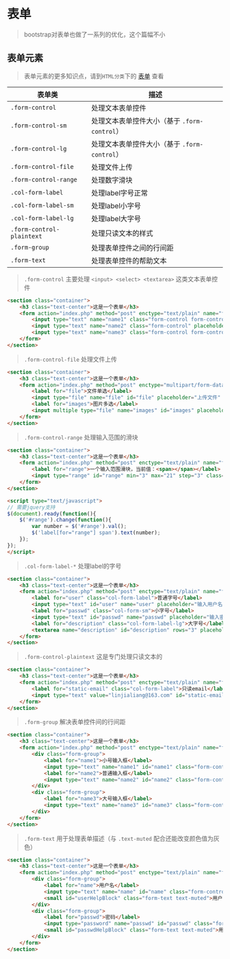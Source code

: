 # 表单

> bootstrap对表单也做了一系列的优化，这个篇幅不小

## 表单元素

> 表单元素的更多知识点，请到`HTML分类`下的 [表单](../../HTML/表单.md) 查看

| 表单类                       | 描述                             |
| ------------------------- | ------------------------------ |
| `.form-control`           | 处理文本表单控件                       |
| `.form-control-sm`        | 处理文本表单控件大小（基于 `.form-control`） |
| `.form-control-lg`        | 处理文本表单控件大小（基于 `.form-control`） |
| `.form-control-file`      | 处理文件上传                         |
| `.form-control-range`     | 处理数字滑块                         |
| `.col-form-label`         | 处理label字号正常                    |
| `.col-form-label-sm`      | 处理label小字号                     |
| `.col-form-label-lg`      | 处理label大字号                     |
| `.form-control-plaintext` | 处理只读文本的样式                      |
| `.form-group`             | 处理表单控件之间的行间距                   |
| `.form-text`              | 处理表单控件的帮助文本                    |

> `.form-control` 主要处理 `<input> <select> <textarea>` 这类文本表单控件

```html
<section class="container">
    <h3 class="text-center">这是一个表单</h3>
    <form action="index.php" method="post" enctype="text/plain" name="form1">
        <input type="text" name="name1" class="form-control form-control-sm" placeholder="小号输入框">
        <input type="text" name="name2" class="form-control" placeholder="普通输入框" >
        <input type="text" name="name3" class="form-control form-control-lg" placeholder="大号输入框">
    </form>
</section>
```

> `.form-control-file` 处理文件上传

```html
<section class="container">
    <h3 class="text-center">这是一个表单</h3>
    <form action="index.php" method="post" enctype="multipart/form-data" name="form1">
        <label for="file">文件单选</label>
        <input type="file" name="file" id="file" placeholder="上传文件" class="form-control-file">
        <label for="images">图片多选</label>
        <input multiple type="file" name="images" id="images" placeholder="上传多个文件"  class="form-control-file">
    </form>
</section>
```

> `.form-control-range` 处理输入范围的滑块

```html
<section class="container">
    <h3 class="text-center">这是一个表单</h3>
    <form action="index.php" method="post" enctype="text/plain" name="form1">
        <label for="range">一个输入范围滑块，当前值：<span></span></label>
        <input type="range" id="range" min="3" max="21" step="3" class="form-control-range">
    </form>
</section>

<script type="text/javascript">
// 需要jquery支持
$(document).ready(function(){
    $('#range').change(function(){
        var number = $('#range').val();
        $('label[for="range"] span').text(number);
    });
});
</script>
```

> `.col-form-label-*` 处理label的字号

```HTML
<section class="container">
    <h3 class="text-center">这是一个表单</h3>
    <form action="index.php" method="post" enctype="text/plain" name="form1">
        <label for="user" class="col-form-label">普通字号</label>
        <input type="text" id="user" name="user" placeholder="输入用户名" class="form-control">
        <label for="passwd" class="col-form-sm">小字号</label>
        <input type="text" id="passwd" name="passwd" placeholder="输入密码" class="form-control">
        <label for="description" class="col-form-label-lg">大字号</label>
        <textarea name="description" id="description" rows="3" placeholder="输入描述" class="form-control"></textarea>
    </form>
</section>
```

> `.form-control-plaintext` 这是专门处理只读文本的

```html
<section class="container">
    <h3 class="text-center">这是一个表单</h3>
    <form action="index.php" method="post" enctype="text/plain" name="form1">
        <label for="static-email" class="col-form-label">只读email</label>
        <input type="text" value="linjialiang@163.com" id="static-email" class="form-control-plaintext">
    </form>
</section>
```

> `.form-group` 解决表单控件间的行间距

```html
<section class="container">
    <h3 class="text-center">这是一个表单</h3>
    <form action="index.php" method="post" enctype="text/plain" name="form1">
        <div class="form-group">
            <label for="name1">小号输入框</label>
            <input type="text" name="name1" id="name1" class="form-control form-control-sm" placeholder="输入用户">
            <label for="name2">普通输入框</label>
            <input type="text" name="name2" id="name2" class="form-control" placeholder="输入用户" >
        </div>
        <div class="form-group">
            <label for="name3">大号输入框</label>
            <input type="text" name="name3" id="name3" class="form-control form-control-lg" placeholder="输入用户" >
        </div>
    </form>
</section>
```

> `.form-text` 用于处理表单描述（与 `.text-muted` 配合还能改变颜色值为灰色）

```html
<section class="container">
    <h3 class="text-center">这是一个表单</h3>
    <form action="index.php" method="post" enctype="text/plain" name="form1">
        <div class="form-group">
            <label for="name">用户名</label>
            <input type="text" name="name" id="name" class="form-control" placeholder="输入用户" aria-describedby="userHelpBlock" pattern="^[a-zA-Z_]\w{4,19}$" required>
            <small id="userHelpBlock" class="form-text text-muted">用户名必须是5-20个英文、数字、_其中2类的组合，不能以数字开头</small>
        </div>
        <div class="form-group">
            <label for="passwd">密码</label>
            <input type="password" name="passwd" id="passwd" class="form-control" placeholder="输入用户密码" aria-describedby="passwdHelpBlock" pattern="^[a-zA-Z_]\w{9,19}$" required>
            <small id="passwdHelpBlock" class="form-text text-muted">用户密码必须是10-20个英文、数字、_其中2类的组合，不能以数字开头</small>
        </div>
    </form>
</section>
```
